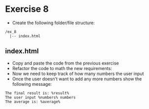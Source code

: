 # Exercise 8

* Create the following folder/file structure:
```
/ex_8
  |-- index.html
```

## index.html
* Copy and paste the code from the previous exercise
* Refactor the code to math the new requirements:
* Now we need to keep track of how many numbers the user input
* Once the user doesn't want to add any more numbers show the following message:
```
The final result is: %result%
The user input %numbers% numbers
The average is: %average%
```